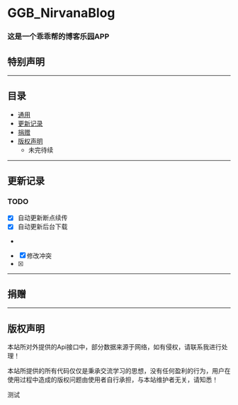 # GGB_NirvanaBlog

### 这是一个乖乖帮的博客乐园APP

## 特别声明
------

## 目录

- [通用](#通用)
- [更新记录](#更新记录)
- [捐赠](#捐赠)
- [版权声明](#版权声明)
  - 未完待续

------

## 更新记录

### TODO

* [x] 自动更新断点续传
* [x] 自动更新后台下载
*
* [x] 修改冲突
* [x]

------

## 捐赠
---------

## 版权声明

本站所对外提供的Api接口中，部分数据来源于网络，如有侵权，请联系我进行处理！

本站所提供的所有代码仅仅是秉承交流学习的思想，没有任何盈利的行为，用户在使用过程中造成的版权问题由使用者自行承担，与本站维护者无关，请知悉！

测试
